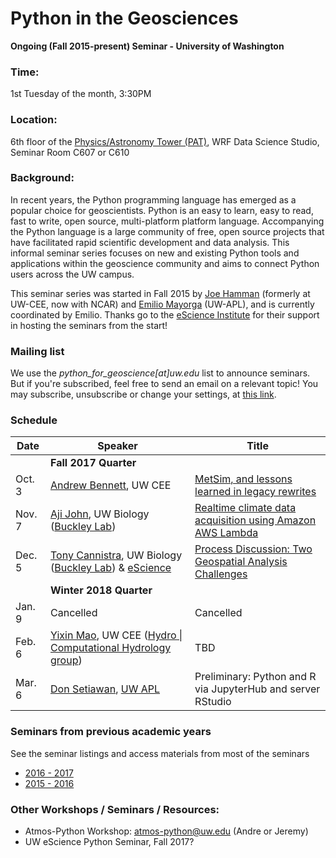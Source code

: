 Python in the Geosciences
====
**Ongoing (Fall 2015-present) Seminar - University of Washington**

### Time:

1st Tuesday of the month, 3:30PM

### Location:

6th floor of the [Physics/Astronomy Tower (PAT)](http://uw.edu/maps?pat), WRF Data Science Studio, Seminar Room C607 or C610

### Background:

In recent years, the Python programming language has emerged as a popular choice for geoscientists. Python is an easy to learn, easy to read, fast to write, open source, multi-platform platform language. Accompanying the Python language is a large community of free, open source projects that have facilitated rapid scientific development and data analysis. This informal seminar series focuses on new and existing Python tools and applications within the geoscience community and aims to connect Python users across the UW campus.

This seminar series was started in Fall 2015 by [Joe Hamman](https://github.com/jhamman/) (formerly at UW-CEE, now with NCAR) and [Emilio Mayorga](https://github.com/emiliom/) (UW-APL), and is currently coordinated by Emilio. Thanks go to the [eScience Institute](http://escience.washington.edu) for their support in hosting the seminars from the start!

### Mailing list

We use the *python_for_geoscience[at]uw.edu* list to announce seminars. But if you're subscribed, feel free to send an email on a relevant topic! You may subscribe, unsubscribe or change your settings, at [this link](https://mailman1.u.washington.edu/mailman/listinfo/python_for_geoscience).

### Schedule

| Date | Speaker | Title |
| ------ | ---- | ---- |
| &nbsp; | **Fall 2017 Quarter** | &nbsp; |
| Oct. 3 | [Andrew Bennett](https://github.com/arbennett), UW CEE | [MetSim, and lessons learned in legacy rewrites](https://github.com/uwescience/Python-for-geosciences/tree/master/20171003/README.md) |
| Nov. 7 | [Aji John](https://github.com/ajijohn), UW Biology ([Buckley Lab](http://faculty.washington.edu/lbuckley/)) | [Realtime climate data acquisition using Amazon AWS Lambda](https://github.com/uwescience/Python-for-geosciences/tree/master/20171107/README.md) |
| Dec. 5 | [Tony Cannistra](http://anthonycannistra.com/about/), UW Biology ([Buckley Lab](http://faculty.washington.edu/lbuckley/)) & [eScience](http://escience.washington.edu) | [Process Discussion: Two Geospatial Analysis Challenges](https://github.com/uwescience/Python-for-geosciences/tree/master/tcannistra_20171205/README.md) |
| &nbsp; | **Winter 2018 Quarter** | &nbsp; |
| Jan. 9 | Cancelled | Cancelled |
| Feb. 6 | [Yixin Mao](http://uw-hydro.github.io/current_member/yixin_mao), UW CEE ([Hydro &#124; Computational Hydrology group](http://uw-hydro.github.io/)) | TBD |
| Mar. 6 | [Don Setiawan](https://github.com/lsetiawan/), [UW APL](http://apl.uw.edu/) | Preliminary: Python and R via JupyterHub and server RStudio |


### Seminars from previous academic years
See the seminar listings and access materials from most of the seminars
- [2016 - 2017](seminars_2016-2017.md)
- [2015 - 2016](seminars_2015-2016.md)

### Other Workshops / Seminars / Resources:
- Atmos-Python Workshop: atmos-python@uw.edu (Andre or Jeremy)
- UW eScience Python Seminar, Fall 2017?
